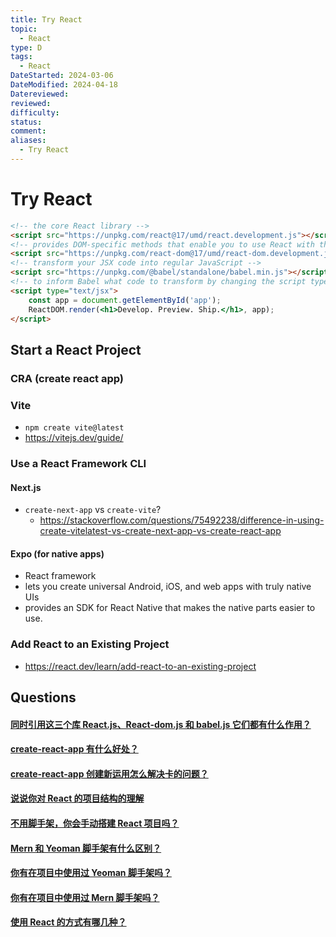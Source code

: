 ```yaml
---
title: Try React
topic:
  - React
type: D
tags:
  - React
DateStarted: 2024-03-06
DateModified: 2024-04-18
Datereviewed: 
reviewed: 
difficulty: 
status: 
comment: 
aliases:
  - Try React
---
```


# Try React

```html
<!-- the core React library -->
<script src="https://unpkg.com/react@17/umd/react.development.js"></script>
<!-- provides DOM-specific methods that enable you to use React with the DOM -->
<script src="https://unpkg.com/react-dom@17/umd/react-dom.development.js"></script>
<!-- transform your JSX code into regular JavaScript -->
<script src="https://unpkg.com/@babel/standalone/babel.min.js"></script>
<!-- to inform Babel what code to transform by changing the script type to -->
<script type="text/jsx">
	const app = document.getElementById('app');
	ReactDOM.render(<h1>Develop. Preview. Ship.</h1>, app);
</script>
```

## Start a React Project

### CRA (create react app)

### Vite

- `npm create vite@latest`
- https://vitejs.dev/guide/

### Use a React Framework CLI

#### Next.js

- `create-next-app` vs `create-vite`?
  - https://stackoverflow.com/questions/75492238/difference-in-using-create-vitelatest-vs-create-next-app-vs-create-react-app

#### Expo (for native apps)

- React framework
- lets you create universal Android, iOS, and web apps with truly native UIs
- provides an SDK for React Native that makes the native parts easier to use.

### Add React to an Existing Project

- https://react.dev/learn/add-react-to-an-existing-project

## Questions

#### [同时引用这三个库 React.js、React-dom.js 和 babel.js 它们都有什么作用？](https://github.com/haizlin/fe-interview/issues/656)

#### [create-react-app 有什么好处？](https://github.com/haizlin/fe-interview/issues/856)

#### [create-react-app 创建新运用怎么解决卡的问题？](https://github.com/haizlin/fe-interview/issues/659)

#### [说说你对 React 的项目结构的理解](https://github.com/haizlin/fe-interview/issues/795)

#### [不用脚手架，你会手动搭建 React 项目吗？](https://github.com/haizlin/fe-interview/issues/688)

#### [Mern 和 Yeoman 脚手架有什么区别？](https://github.com/haizlin/fe-interview/issues/696)

#### [你有在项目中使用过 Yeoman 脚手架吗？](https://github.com/haizlin/fe-interview/issues/695)

#### [你有在项目中使用过 Mern 脚手架吗？](https://github.com/haizlin/fe-interview/issues/694)

#### [使用 React 的方式有哪几种？](https://github.com/haizlin/fe-interview/issues/658)










